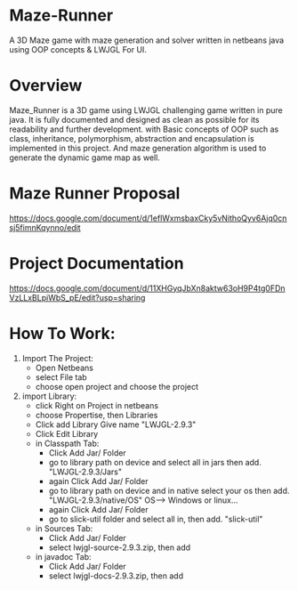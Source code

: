 # Maze-Runner
A 3D Maze game with maze generation and solver written in netbeans java using OOP concepts & LWJGL For UI. 
# Overview 
Maze_Runner is a 3D game using LWJGL challenging game written in pure java. It is fully documented and designed as clean as possible for its readability and further development. with Basic concepts of OOP such as class, inheritance, polymorphism, abstraction and encapsulation is implemented in this project. And maze generation algorithm is used to generate the dynamic game map as well.
# Maze Runner Proposal 
  https://docs.google.com/document/d/1eflWxmsbaxCky5vNithoQyv6Ajq0cnsj5fimnKqynno/edit
# Project Documentation
  https://docs.google.com/document/d/11XHGyqJbXn8aktw63oH9P4tg0FDnVzLLxBLpiWbS_pE/edit?usp=sharing
# How To Work:
 1. Import The Project:
    - Open Netbeans 
    - select File tab
    - choose open project and choose the project
 2. import Library:
    - click Right on Project in netbeans
    - choose Propertise, then Libraries
    - Click add Library Give name "LWJGL-2.9.3"
    - Click Edit Library
    - in Classpath Tab:
      - Click Add Jar/ Folder
      - go to library path on device and select all in jars then add. "LWJGL-2.9.3/Jars"
      - again Click Add Jar/ Folder
      - go to library path on device and in native select your os then add. "LWJGL-2.9.3/native/OS" OS--> Windows or linux...
      - again Click Add Jar/ Folder
      - go to slick-util folder and select all in, then add. "slick-util"
    - in Sources Tab:
      - Click Add Jar/ Folder
      - select lwjgl-source-2.9.3.zip, then add
    - in javadoc Tab:
      - Click Add Jar/ Folder
      - select lwjgl-docs-2.9.3.zip, then add
   
   
